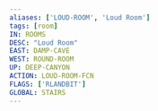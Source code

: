 ```yaml
---
aliases: ['LOUD-ROOM', 'Loud Room']
tags: [room]
IN: ROOMS
DESC: "Loud Room"
EAST: DAMP-CAVE
WEST: ROUND-ROOM
UP: DEEP-CANYON
ACTION: LOUD-ROOM-FCN
FLAGS: ['RLANDBIT']
GLOBAL: STAIRS
---
```

